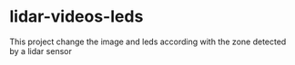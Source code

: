 # lidar-videos-leds
This project change the image and leds according with the zone detected by a lidar sensor
